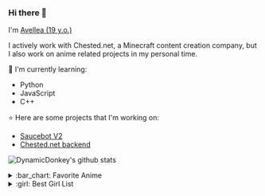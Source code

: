 ### Hi there 👋

I'm [Avellea (19 y.o.)](https://dynamicdonkey.github.io/)

I actively work with Chested.net, a Minecraft content creation company, but I also work on anime related projects in my personal time.

:page_with_curl: I'm currently learning:
- Python
- JavaScript
- C++

:star: Here are some projects that I'm working on:
- [Saucebot V2](https://github.com/DynamicDonkey/Saucebot-V2)
- [Chested.net backend](https://chested.net/)

![DynamicDonkey's github stats](https://bad-apple-github-readme.vercel.app/api?show_bg=1&username=DynamicDonkey)


<details>
<summary>:bar_chart: Favorite Anime</summary>
  
[K-ON!](https://anilist.co/anime/5680/KON/)
[KONOSUBA](https://anilist.co/anime/21202/KONOSUBA-Gods-blessing-on-this-wonderful-world/)
[Toradora!](https://anilist.co/anime/4224/Toradora/)\
[Miss Kobayashi's Dragon Maid](https://anilist.co/anime/21776/Miss-Kobayashis-Dragon-Maid/)


</details>

<details>
<summary>:girl: Best Girl List</summary>
  
[Taiga Aisaka](https://anilist.co/character/12064/Taiga-Aisaka)
[Shinobu Oshino](https://anilist.co/character/23602/Shinobu-Oshino)
[Marisa Kirisame](https://anilist.co/character/5458/Marisa-Kirisame)

</details>

